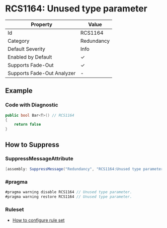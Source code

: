 # RCS1164: Unused type parameter

| Property                    | Value      |
| --------------------------- | ---------- |
| Id                          | RCS1164    |
| Category                    | Redundancy |
| Default Severity            | Info       |
| Enabled by Default          | &#x2713;   |
| Supports Fade\-Out          | &#x2713;   |
| Supports Fade\-Out Analyzer | \-         |

## Example

### Code with Diagnostic

```csharp
public bool Bar<T>() // RCS1164
{
    return false
}
```

## How to Suppress

### SuppressMessageAttribute

```csharp
[assembly: SuppressMessage("Redundancy", "RCS1164:Unused type parameter.", Justification = "<Pending>")]
```

### \#pragma

```csharp
#pragma warning disable RCS1164 // Unused type parameter.
#pragma warning restore RCS1164 // Unused type parameter.
```

### Ruleset

* [How to configure rule set](../HowToConfigureAnalyzers.md)
